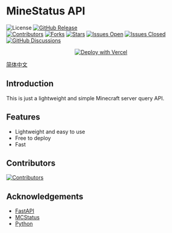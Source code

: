 # MineStatus API

![License](https://img.shields.io/github/license/MSCPO/MineStatus?style=for-the-badge) [![GitHub Release](https://img.shields.io/github/release/MSCPO/MineStatus.svg?style=for-the-badge&logo=Qase&color=005AA4)](https://github.com/MSCPO/MineStatus/releases/latest)<br>[![Contributors](https://img.shields.io/github/contributors-anon/MSCPO/MineStatus.svg?style=flat-square&logo=github&color=005AA4)](https://github.com/MSCPO/MineStatus/graphs/contributors) [![Forks](https://img.shields.io/github/forks/MSCPO/MineStatus?style=flat-square&logo=github&logoColor=fff&color=005AA4)](https://github.com/MSCPO/MineStatus/network/members) [![Stars](https://img.shields.io/github/stars/MSCPO/MineStatus.svg?style=flat-square&logo=github&logoColor=fff&color=005AA4)](https://github.com/MSCPO/MineStatus/stargazers) [![Issues Open](https://img.shields.io/github/issues/MSCPO/MineStatus.svg?style=flat-square&logo=github&logoColor=fff&color=005AA4&cacheSeconds=300)](https://github.com/MSCPO/MineStatus/issues) [![Issues Closed](https://img.shields.io/github/issues-closed/MSCPO/MineStatus.svg?style=flat-square&logo=github&logoColor=fff&color=005AA4&cacheSeconds=300)](https://github.com/MSCPO/MineStatus/issues?q=is%3Aissue+is%3Aclosed) [![GitHub Discussions](https://img.shields.io/github/discussions/MSCPO/MineStatus?style=flat-square&logo=github&logoColor=fff&color=953B00&cacheSeconds=300)](https://github.com/MSCPO/MineStatus/discussions)

<p align="center">
  <a href="https://vercel.com/new/clone?repository-url=https://github.com/MSCPO/MineStatus">
    <img src="https://vercel.com/button" alt="Deploy with Vercel" />
  </a>
</p>

[简体中文](README_CN.md)

## Introduction

This is just a lightweight and simple Minecraft server query API.

## Features

- Lightweight and easy to use
- Free to deploy
- Fast

## Contributors

<a href="https://github.com/MSCPO/MineStatus/graphs/contributors">
  <img src="https://contrib.rocks/image?repo=MSCPO/MineStatus" alt="Contributors"/>
</a>

## Acknowledgements

- [FastAPI](https://fastapi.tiangolo.com/)
- [MCStatus](https://github.com/py-mine/mcstatus)
- [Python](https://www.python.org/)
